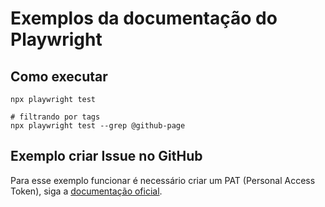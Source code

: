 # Exemplos da documentação do Playwright

## Como executar

```shell
npx playwright test

# filtrando por tags
npx playwright test --grep @github-page
```

## Exemplo criar Issue no GitHub

Para esse exemplo funcionar é necessário criar um PAT (Personal Access Token), siga a [documentação oficial](https://docs.github.com/en/rest?apiVersion=2022-11-28).
